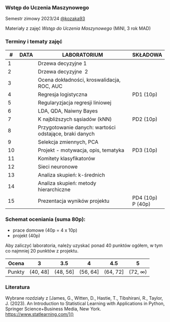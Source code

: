 ### Wstęp do Uczenia Maszynowego

Semestr zimowy 2023/24 [@kozaka93](https://github.com/kozaka93) 

Materiały z zajęć *Wstęp do Uczenia Maszynowego* (MiNI, 3 rok MAD)

### Terminy i tematy zajęć 

<table>
<thead>
  <tr>
    <th>#</th>
    <th>DATA</th>
    <th>LABORATORIUM</th>
    <th>SKŁADOWA</th>
  </tr>
</thead>
<tbody>
  <tr>
    <td>1</td>
    <td></td>
    <td>Drzewa decyzyjne 1</td>
    <td></td>
  </tr>
  <tr>
    <td>2</td>
    <td></td>
    <td>Drzewa decyzyjne&nbsp;&nbsp;2</td>
    <td></td>
  </tr>
  <tr>
    <td>3</td>
    <td></td>
    <td>Ocena dokładności, kroswalidacja, ROC, AUC</td>
    <td></td>
  </tr>
  <tr>
    <td>4</td>
    <td></td>
    <td>Regresja logistyczna </td>
    <td>PD1 (10p)</td>
  </tr>
  <tr>
    <td>5</td>
    <td></td>
    <td>Regularyzjacja regresji liniowej</td>
    <td></td>
  </tr>
  <tr>
    <td>6</td>
    <td></td>
    <td>LDA, QDA, Naiwny Bayes</td>
    <td></td>
  </tr>
  <tr>
    <td>7</td>
    <td></td>
    <td>K najbliższych sąsiadów (kNN)</td>
    <td>PD2 (10p)</td>
  </tr>
  <tr>
    <td>8</td>
    <td></td>
    <td>Przygotowanie danych: wartości odstające, braki danych</td>
    <td></td>
  </tr>
  <tr>
    <td>9</td>
    <td></td>
    <td>Selekcja zmiennych, PCA</td>
    <td></td>
  </tr>
  <tr>
    <td>10</td>
    <td></td>
    <td>Projekt - motywacja, opis, tematyka </td>
    <td>PD3 (10p)</td>
  </tr>
  <tr>
    <td>11</td>
    <td></td>
    <td>Komitety klasyfikatorów</td>
    <td></td>
  </tr>
  <tr>
    <td>12</td>
    <td></td>
    <td>Sieci neuronowe</td>
    <td></td>
  </tr>
  <tr>
    <td>13</td>
    <td></td>
    <td>Analiza skupień: k-średnich</td>
    <td></td>
  </tr>
  <tr>
    <td>14</td>
    <td></td>
    <td>Analiza skupień: metody hierarchiczne</td>
    <td></td>
  </tr>
  <tr>
    <td>15</td>
    <td></td>
    <td>Prezentacja wyników projektu</td>
    <td>PD4 (10p)<br>P (40p)</td>
  </tr>
</tbody>
</table>

### Schemat oceniania (suma 80p):
- prace domowe (40p = 4 x 10p)
- projekt (40p)

Aby zaliczyć laboratoria, należy uzyskać ponad 40 punktów ogółem, w tym co najmniej 20 punktów z projektu.


| Ocena |  3 | 3.5 | 4 | 4.5 | 5 |
|:---:|:---:|:---:|:---:|:---:|:---:|
| Punkty   | (40, 48] | (48, 56] | (56, 64] | (64, 72] | (72, ∞) |

### Literatura

Wybrane rozdziały z [James, G., Witten, D., Hastie, T., Tibshirani, R., Taylor, J. (2023). An Introduction to Statistical Learning with Applications in Python, Springer Science+Business Media, New York. https://www.statlearning.com/]()



